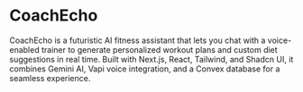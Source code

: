 # CoachEcho
CoachEcho is a futuristic AI fitness assistant that lets you chat with a voice-enabled trainer to generate personalized workout plans and custom diet suggestions in real time. Built with Next.js, React, Tailwind, and Shadcn UI, it combines Gemini AI, Vapi voice integration, and a Convex database for a seamless experience.
